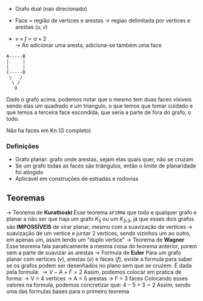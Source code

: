 - Grafo dual (nao direcionado)

- Face = região de vertices e arestas
	$\to$ regiao delimitada por vertices e arestas $(u,v)$ 

- $v \times f = a \times 2$  
	$\to$ Ao adicionar uma aresta, adiciona-se também uma face

```
A-----B
|     |
|     |
C-----D
 \   /
  \ /
   O
```

Dado o grafo acima, podemos notar que o mesmo tem duas faces visíveis sendo elas um quadrado e um triangulo, o que temos que tomar cuidado e que temos a terceira face escondida, que seria a parte de fora do grafo, o todo.

Não ha faces em Kn (G completo)

### Definições

- Grafo planar: grafo onde arestas, sejam elas quais quer, não se cruzam
- Se um grafo todas as faces são triângulos, então o limite de planaridade foi atingido
- Aplicável em construções de estradas e rodovias

## Teoremas

$\to$ Teorema de **Kurathoski**
	Esse teorema ``AFIRMA`` que todo e qualquer grafo e planar a não ser que haja um grafo $K_5$ ou um $K_3,_3$, já que esses dois grafos são **IMPOSSÍVEIS** de virar planar, mesmo com a suavização de vertices
		$\to$ suavização de um vertice e juntar 2 vertices, sendo vizinhos um ao outro, em apenas um, assim tendo um "duplo vertice"
$\to$ Teorema de **Wagner**
	Esse teorema fala paraticamente a mesma coisa do teorema anterior, porem sem a parte de suavizar as arestas
$\to$ Formula de **Euler**
	Para um grafo planar com vertices ($v$), arestas ($e$) e faces ($f$), existe a formula para saber se os grafos podem ser desenhados no plano sem que se cruzem. É dada pela formula:
		$\to V - A + F = 2$
	Assim, podemos colocar em pratica de forma:
		$\to$ V = 4 vertices
		$\to$ A = 5 arestas
		$\to$ F = 3 faces
	Colocando esses valores na formula, podemos concretizar que:
		$4 - 5 + 3 = 2$ 
	Assim, sendo uma das formulas bases para o primeiro teorema